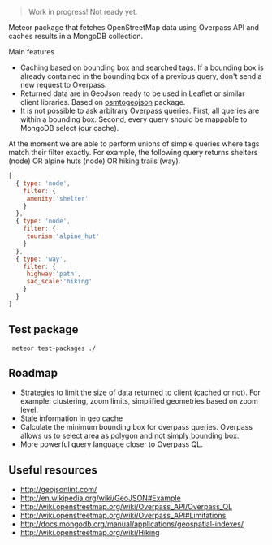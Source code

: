 > Work in progress! Not ready yet.

Meteor package that fetches OpenStreetMap data using Overpass API and caches results in a MongoDB collection.

Main features

* Caching based on bounding box and searched tags. If a bounding box is already contained in the bounding box of a previous query, don't send a new request to Overpass.
* Returned data are in GeoJson ready to be used in Leaflet or similar client libraries. Based on [osmtogeojson](https://www.npmjs.com/package/osmtogeojson) package.
* It is not possible to ask arbitrary Overpass queries. First, all queries are within a bounding box. Second, every query should be mappable to MongoDB select (our cache).

At the moment we are able to perform unions of simple queries where tags match their filter exactly. For example, the following query returns shelters (node) OR alpine huts (node) OR hiking trails (way).

```javascript
[
  { type: 'node',
    filter: {
     amenity:'shelter'
    }
  },
  { type: 'node',
    filter: {
     tourism:'alpine_hut'
    }
  },
  { type: 'way',
    filter: {
     highway:'path',
     sac_scale:'hiking'
    }
  }
]
```

## Test package

     meteor test-packages ./

## Roadmap

* Strategies to limit the size of data returned to client (cached or not). For example: clustering, zoom limits, simplified geometries based on zoom level.
* Stale information in geo cache
* Calculate the minimum bounding box for overpass queries. Overpass allows us to select area as polygon and not simply bounding box.
* More powerful query language closer to Overpass QL.


## Useful resources

* http://geojsonlint.com/
* http://en.wikipedia.org/wiki/GeoJSON#Example
* http://wiki.openstreetmap.org/wiki/Overpass_API/Overpass_QL
* http://wiki.openstreetmap.org/wiki/Overpass_API#Limitations
* http://docs.mongodb.org/manual/applications/geospatial-indexes/
* http://wiki.openstreetmap.org/wiki/Hiking
